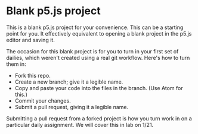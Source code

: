 # Blank p5.js project

This is a blank p5.js project for your convenience. This can be a starting point for you. It effectively equivalent to opening a blank project in the p5.js editor and saving it.

The occasion for this blank project is for you to turn in your first set of dailies, which weren't created using a real git workflow. Here's how to turn them in:

* Fork this repo.
* Create a new branch; give it a legible name.
* Copy and paste your code into the files in the branch. (Use Atom for this.)
* Commit your changes.
* Submit a pull request, giving it a legible name.

Submitting a pull request from a forked project is how you turn work in on a particular daily assignment. We will cover this in lab on 1/21.
